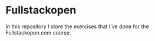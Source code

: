 # Fullstackopen
In this repository I store the exercises that I've done for the Fullstackopen.com course.
